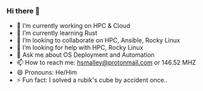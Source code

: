 ### Hi there 👋

- 🔭 I’m currently working on HPC & Cloud
- 🌱 I’m currently learning Rust
- 👯 I’m looking to collaborate on HPC, Ansible, Rocky Linux
- 🤔 I’m looking for help with HPC, Rocky Linux
- 💬 Ask me about OS Deployment and Automation
- 📫 How to reach me: hsmalley@protonmail.com or 146.52 MHZ
- 😄 Pronouns: He/Him
- ⚡ Fun fact: I solved a rubik's cube by accident once..
